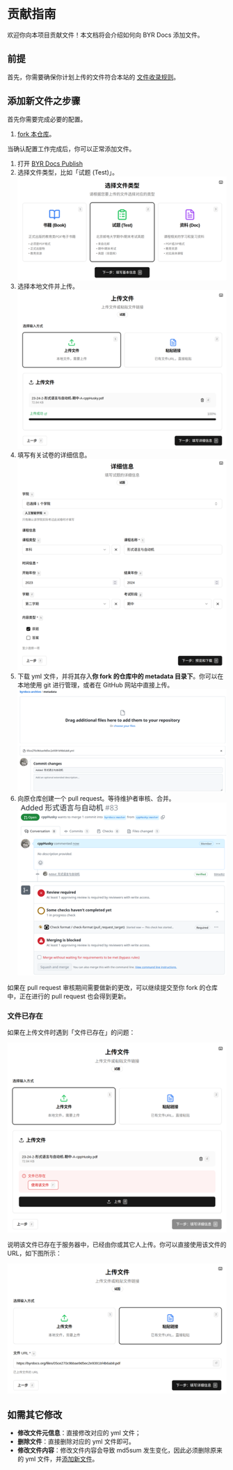 # 贡献指南

欢迎你向本项目贡献文件！本文档将会介绍如何向 BYR Docs 添加文件。

## 前提

首先，你需要确保你计划上传的文件符合本站的 [文件收录规则](docs/文件规则.md#文件收录规则)。

## 添加新文件之步骤

首先你需要完成必要的配置。

1. [fork 本仓库](https://github.com/byrdocs/byrdocs-archive/fork)。

当确认配置工作完成后，你可以正常添加文件。

1. 打开 [BYR Docs Publish](https://publish.github.com/)
2. 选择文件类型，比如「试题 (Test)」。![选择文件类型](assets/选择文件类型.png)
3. 选择本地文件并上传。![上传文件](assets/上传文件.png)
4. 填写有关试卷的详细信息。![填写详细信息](assets/填写详细信息.png)
5. 下载 yml 文件，并将其存入**你 fork 的仓库中的 metadata 目录下**。你可以在本地使用 git 进行管理，或者在 GitHub 网站中直接上传。![在 GitHub 网站中直接上传](assets/在GitHub网站中直接上传.png)
6. 向原仓库创建一个 pull request。等待维护者审核、合并。![创建 pull request](assets/创建pr.png)

如果在 pull request 审核期间需要做新的更改，可以继续提交至你 fork 的仓库中，正在进行的 pull request 也会得到更新。

### 文件已存在

如果在上传文件时遇到「文件已存在」的问题：

![文件已存在](assets/文件已存在.png)

说明该文件已存在于服务器中，已经由你或其它人上传。你可以直接使用该文件的 URL，如下图所示：

![使用该文件的 URL](assets/使用URL.png)

## 如需其它修改

- **修改文件元信息**：直接修改对应的 yml 文件；
- **删除文件**：直接删除对应的 yml 文件即可。
- **修改文件内容**：修改文件内容会导致 md5sum 发生变化，因此必须删除原来的 yml 文件，并[添加新文件](#添加新文件之步骤)。
